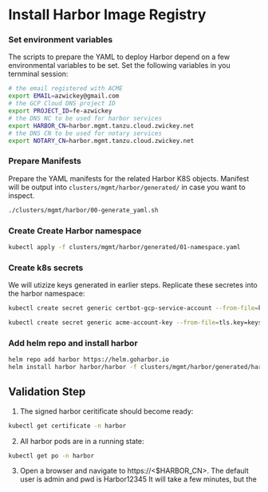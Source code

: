 # Install Harbor Image Registry

### Set environment variables
The scripts to prepare the YAML to deploy Harbor depend on a few environmental variables to be set.  Set the following variables in you ternminal session:
```bash
# the email registered with ACME
export EMAIL=azwickey@gmail.com
# the GCP Cloud DNS project ID
export PROJECT_ID=fe-azwickey
# the DNS NC to be used for harbor services
export HARBOR_CN=harbor.mgmt.tanzu.cloud.zwickey.net
# the DNS CN to be used for notary services
export NOTARY_CN=harbor.mgmt.tanzu.cloud.zwickey.net
```
### Prepare Manifests
Prepare the YAML manifests for the related Harbor K8S objects.  Manifest will be output into `clusters/mgmt/harbor/generated/` in case you want to inspect.
```bash
./clusters/mgmt/harbor/00-generate_yaml.sh
```
### Create Create Harbor namespace
```bash
kubectl apply -f clusters/mgmt/harbor/generated/01-namespace.yaml
```
### Create k8s secrets
We will utizize keys generated in earlier steps.  Replicate these secretes into the harbor namespace:
```bash
kubectl create secret generic certbot-gcp-service-account --from-file=keys/certbot-gcp-service-account.json -n harbor

kubectl create secret generic acme-account-key --from-file=tls.key=keys/acme-account-private-key.pem -n harbor
```

### Add helm repo and install harbor
```bash
helm repo add harbor https://helm.goharbor.io
helm install harbor harbor/harbor -f clusters/mgmt/harbor/generated/harbor-values.yaml --namespace harbor
```

## Validation Step
1. The signed harbor ceritificate should become ready:
```bash
kubectl get certificate -n harbor 
```
2. All harbor pods are in a running state:
```bash
kubectl get po -n harbor 
```
3. Open a browser and navigate to https://<$HARBOR_CN>.  The default user is admin and pwd is Harbor12345
It will take a few minutes, but the 
